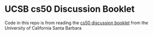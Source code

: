 # UCSB cs50 Discussion Booklet

Code in this repo is from reading the [cs50 discussion
booklet](sites.cs.ucsb.edu/~franklin/64/lectures/mipsassemblytutorial.pdf) from
the University of California Santa Barbara
